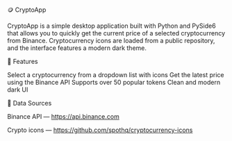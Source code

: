 🪙 CryptoApp

CryptoApp is a simple desktop application built with Python and PySide6 that allows you to quickly get the current price of a selected cryptocurrency from Binance.
Cryptocurrency icons are loaded from a public repository, and the interface features a modern dark theme.

🔧 Features

Select a cryptocurrency from a dropdown list with icons
Get the latest price using the Binance API
Supports over 50 popular tokens
Clean and modern dark UI

🔗 Data Sources

Binance API — https://api.binance.com

Crypto icons — https://github.com/spothq/cryptocurrency-icons
